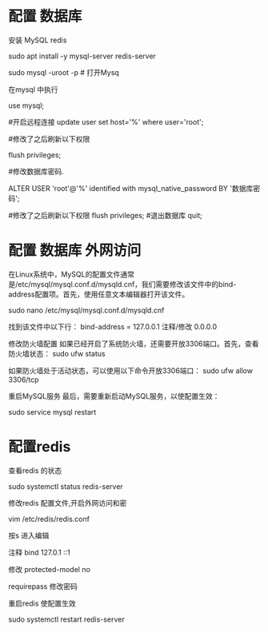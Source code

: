 # 配置 数据库  

 安装   MySQL  redis  

sudo apt install -y mysql-server  redis-server   

 sudo mysql -uroot -p   # 打开Mysq

 在mysql  中执行  

 use mysql;

#开启远程连接
update user set host='%' where user='root';

#修改了之后刷新以下权限

flush privileges;

#修改数据库密码.

ALTER USER 'root'@'%' identified with mysql_native_password BY '数据库密码';

#修改了之后刷新以下权限
flush privileges;
#退出数据库
quit;



# 配置 数据库 外网访问  


在Linux系统中，MySQL的配置文件通常是/etc/mysql/mysql.conf.d/mysqld.cnf，我们需要修改该文件中的bind-address配置项。首先，使用任意文本编辑器打开该文件。

sudo nano /etc/mysql/mysql.conf.d/mysqld.cnf

找到该文件中以下行：
 bind-address        = 127.0.0.1   注释/修改 0.0.0.0

修改防火墙配置
如果已经开启了系统防火墙，还需要开放3306端口。首先，查看防火墙状态：
sudo ufw status

如果防火墙处于活动状态，可以使用以下命令开放3306端口：
sudo ufw allow 3306/tcp


重启MySQL服务
最后，需要重新启动MySQL服务，以使配置生效：

sudo service mysql restart


# 配置redis   


查看redis 的状态

sudo systemctl status redis-server


修改redis 配置文件,开启外网访问和密

vim /etc/redis/redis.conf

按s  进入编辑 

注释 bind 	127.0.1 ::1

修改 protected-model no 

requirepass  修改密码 

重启redis 使配置生效 

sudo systemctl restart redis-server
